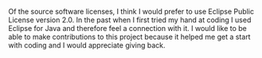 Of the source software licenses, I think I would prefer to use Eclipse Public License version 2.0.  In the past when I first tried my hand at coding I used Eclipse for Java and therefore feel a connection with it.  I would like to be able to make contributions to this project because it helped me get a start with coding and I would appreciate giving back.
